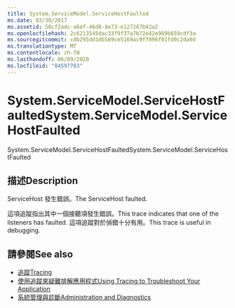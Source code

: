 ```yaml
---
title: System.ServiceModel.ServiceHostFaulted
ms.date: 03/30/2017
ms.assetid: 58cf2adc-a6ef-46d8-8e73-e127287b42a2
ms.openlocfilehash: 2c6213545dac33f9f37a7b72e42e989b659cdf3a
ms.sourcegitcommit: cdb295dd1db589ce5169ac9ff096f01fd0c2da9d
ms.translationtype: MT
ms.contentlocale: zh-TW
ms.lasthandoff: 06/09/2020
ms.locfileid: "84597783"
---
```

# <a name="systemservicemodelservicehostfaulted"></a><span data-ttu-id="f6539-102">System.ServiceModel.ServiceHostFaulted</span><span class="sxs-lookup"><span data-stu-id="f6539-102">System.ServiceModel.ServiceHostFaulted</span></span>
<span data-ttu-id="f6539-103">System.ServiceModel.ServiceHostFaulted</span><span class="sxs-lookup"><span data-stu-id="f6539-103">System.ServiceModel.ServiceHostFaulted</span></span>  
  
## <a name="description"></a><span data-ttu-id="f6539-104">描述</span><span class="sxs-lookup"><span data-stu-id="f6539-104">Description</span></span>  
 <span data-ttu-id="f6539-105">ServiceHost 發生錯誤。</span><span class="sxs-lookup"><span data-stu-id="f6539-105">The ServiceHost faulted.</span></span>  
  
 <span data-ttu-id="f6539-106">這項追蹤指出其中一個接聽項發生錯誤。</span><span class="sxs-lookup"><span data-stu-id="f6539-106">This trace indicates that one of the listeners has faulted.</span></span> <span data-ttu-id="f6539-107">這項追蹤對於偵錯十分有用。</span><span class="sxs-lookup"><span data-stu-id="f6539-107">This trace is useful in debugging.</span></span>  
  
## <a name="see-also"></a><span data-ttu-id="f6539-108">請參閱</span><span class="sxs-lookup"><span data-stu-id="f6539-108">See also</span></span>

- [<span data-ttu-id="f6539-109">追蹤</span><span class="sxs-lookup"><span data-stu-id="f6539-109">Tracing</span></span>](index.md)
- [<span data-ttu-id="f6539-110">使用追蹤來疑難排解應用程式</span><span class="sxs-lookup"><span data-stu-id="f6539-110">Using Tracing to Troubleshoot Your Application</span></span>](using-tracing-to-troubleshoot-your-application.md)
- [<span data-ttu-id="f6539-111">系統管理與診斷</span><span class="sxs-lookup"><span data-stu-id="f6539-111">Administration and Diagnostics</span></span>](../index.md)
